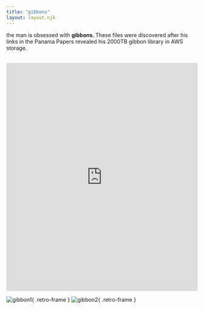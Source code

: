 ```yaml
---
title: "gibbons"
layout: layout.njk
---
```


the man is obsessed with <strong> gibbons. </strong> These files were discovered after his links in the Panama Papers revealed his 2000TB gibbon library in AWS storage.

<br><iframe src="https://mosaically.com/embed/d83dbba3-5c24-48d9-ae7a-8e53ae099db2?title=0&artist=0&description=0&play=0&search=0&contribute=0&buy=0&share=0&likecomment=0&autoplay=0&bg=" scrolling="no" width="100%" height="600" frameBorder="0"></iframe>

![gibbon1](/img/gibbons.jpg){ .retro-frame } ![gibbon2](/img/gibbons1.jpg){ .retro-frame }